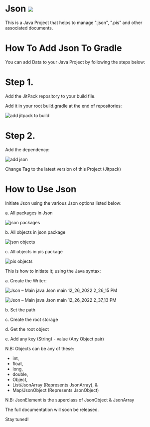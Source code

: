 # Json [![](https://jitpack.io/v/Petersburg2020/Json.svg)](https://jitpack.io/#Petersburg2020/Json)

This is a Java Project that helps to manage ".json", ".pis" and other associated documents.

# How To Add Json To Gradle

You can add Data to your Java Project by following the steps below:

# Step 1. 
Add the JitPack repository to your build file.

Add it in your root build.gradle at the end of repositories:

![add jitpack to build](https://user-images.githubusercontent.com/61753269/209490940-9d9a9925-3137-4212-b9d2-d49c5c15a55e.png)

# Step 2. 
Add the dependency:

![add json](https://user-images.githubusercontent.com/61753269/209552945-73d5d855-2583-4929-bb3a-06c5188c842f.png)

Change Tag to the latest version of this Project (Jitpack)

# How to Use Json
Initiate Json using the various Json options listed below:

a. All packages in Json

![json packages](https://user-images.githubusercontent.com/61753269/209553106-95a21d47-709e-4c58-88f4-4d28a881b958.png)

b. All objects in json package

![json objects](https://user-images.githubusercontent.com/61753269/209554047-df928161-b8a0-4435-9ebe-8e569760626c.png)

c. All objects in pis package

![pis objects](https://user-images.githubusercontent.com/61753269/209553457-c1063e0b-4039-41e9-a5a8-922c052be4ef.png)

This is how to initiate it; using the Java syntax:

a. Create the Writer:

![Json – Main java  Json main  12_26_2022 2_26_15 PM](https://user-images.githubusercontent.com/61753269/209553952-d3243dcf-b68f-4818-a60c-1279e22a1a4e.png)

![Json – Main java  Json main  12_26_2022 2_37_13 PM](https://user-images.githubusercontent.com/61753269/209554738-d8995c07-4fb2-4e2f-b4fe-4862c2d62f7d.png)

b. Set the path

c. Create the root storage

d. Get the root object

e. Add any key (String) - value (Any Object pair)

N.B: Objects can be any of these:

- int, 
- float,
- long,
- double,
- Object,
- List/JsonArray (Represents JsonArray), &
- Map/JsonObject (Represents JsonObject)

N.B: JsonElement is the superclass of JsonObject & JsonArray

The full documentation will soon be released. 

Stay tuned!
